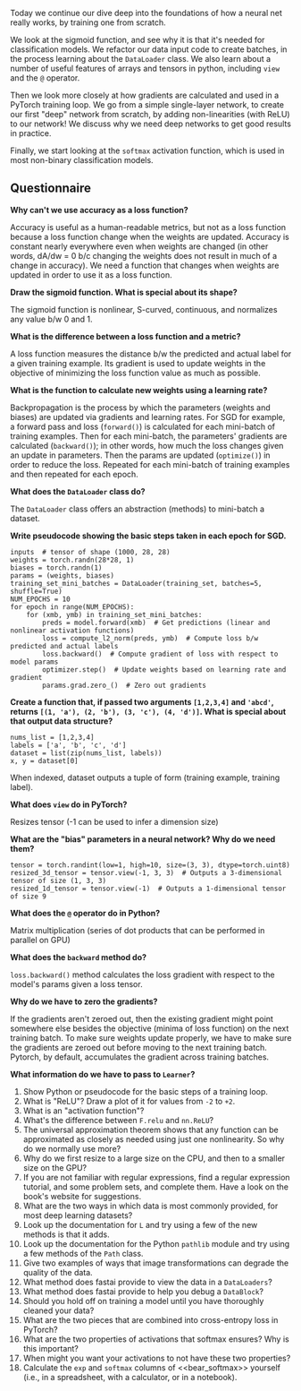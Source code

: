 Today we continue our dive deep into the foundations of how a neural net really works, by training one from scratch.

We look at the sigmoid function, and see why it is that it's needed for classification models. We refactor our data input code to create batches, in the process learning about the `DataLoader` class. We also learn about a number of useful features of arrays and tensors in python, including `view` and the `@` operator.

Then we look more closely at how gradients are calculated and used in a PyTorch training loop. We go from a simple single-layer network, to create our first "deep" network from scratch, by adding non-linearities (with ReLU) to our network! We discuss why we need deep networks to get good results in practice.

Finally, we start looking at the `softmax` activation function, which is used in most non-binary classification models.

## Questionnaire

**Why can't we use accuracy as a loss function?**

Accuracy is useful as a human-readable metrics, but not as a loss function because a loss function change when the weights are updated. Accuracy is constant nearly everywhere even when weights are changed (in other words, dA/dw = 0 b/c changing the weights does not result in much of a change in accuracy). We need a function that changes when weights are updated in order to use it as a loss function.  

**Draw the sigmoid function. What is special about its shape?**  

The sigmoid function is nonlinear, S-curved, continuous, and normalizes any value b/w 0 and 1.  

**What is the difference between a loss function and a metric?**  

A loss function measures the distance b/w the predicted and actual label for a given training example. Its gradient is used to update weights in the objective of minimizing the loss function value as much as possible.  

**What is the function to calculate new weights using a learning rate?**

Backpropagation is the process by which the parameters (weights and biases) are updated via gradients and learning rates. For SGD for example, a forward pass and loss (`forward()`) is calculated for each mini-batch of training examples. Then for each mini-batch, the parameters' gradients are calculated (`backward()`); in other words, how much the loss changes given an update in parameters. Then the params are updated (`optimize()`) in order to reduce the loss. Repeated for each mini-batch of training examples and then repeated for each epoch.  

**What does the `DataLoader` class do?**  

The `DataLoader` class offers an abstraction (methods) to mini-batch a dataset.  

**Write pseudocode showing the basic steps taken in each epoch for SGD.**  

```
inputs  # tensor of shape (1000, 28, 28)
weights = torch.randn(28*28, 1)
biases = torch.randn(1)
params = (weights, biases)
training_set_mini_batches = DataLoader(training_set, batches=5, shuffle=True)
NUM_EPOCHS = 10
for epoch in range(NUM_EPOCHS):
    for (xmb, ymb) in training_set_mini_batches:
        preds = model.forward(xmb)  # Get predictions (linear and nonlinear activation functions)
        loss = compute_l2_norm(preds, ymb)  # Compute loss b/w predicted and actual labels
        loss.backward()  # Compute gradient of loss with respect to model params
        optimizer.step()  # Update weights based on learning rate and gradient
        params.grad.zero_()  # Zero out gradients
```

**Create a function that, if passed two arguments `[1,2,3,4]` and `'abcd'`, returns `[(1, 'a'), (2, 'b'), (3, 'c'), (4, 'd')]`. What is special about that output data structure?**  

```
nums_list = [1,2,3,4]
labels = ['a', 'b', 'c', 'd']
dataset = list(zip(nums_list, labels))
x, y = dataset[0]
```  
When indexed, dataset outputs a tuple of form (training example, training label).  

**What does `view` do in PyTorch?**  

Resizes tensor (-1 can be used to infer a dimension size)  

**What are the "bias" parameters in a neural network? Why do we need them?**  

```
tensor = torch.randint(low=1, high=10, size=(3, 3), dtype=torch.uint8) 
resized_3d_tensor = tensor.view(-1, 3, 3)  # Outputs a 3-dimensional tensor of size (1, 3, 3)
resized_1d_tensor = tensor.view(-1)  # Outputs a 1-dimensional tensor of size 9
```  

**What does the `@` operator do in Python?**  

Matrix multiplication (series of dot products that can be performed in parallel on GPU)  

**What does the `backward` method do?**  

`loss.backward()` method calculates the loss gradient with respect to the model's params given a loss tensor.  

**Why do we have to zero the gradients?**  

If the gradients aren't zeroed out, then the existing gradient might point somewhere else besides the objective (minima of loss function) on the next training batch. To make sure weights update properly, we have to make sure the gradients are zeroed out before moving to the next training batch. Pytorch, by default, accumulates the gradient across training batches.  

**What information do we have to pass to `Learner`?**  



1. Show Python or pseudocode for the basic steps of a training loop.
1. What is "ReLU"? Draw a plot of it for values from `-2` to `+2`.
1. What is an "activation function"?
1. What's the difference between `F.relu` and `nn.ReLU`?
1. The universal approximation theorem shows that any function can be approximated as closely as needed using just one nonlinearity. So why do we normally use more?
1. Why do we first resize to a large size on the CPU, and then to a smaller size on the GPU?
1. If you are not familiar with regular expressions, find a regular expression tutorial, and some problem sets, and complete them. Have a look on the book's website for suggestions.
1. What are the two ways in which data is most commonly provided, for most deep learning datasets?
1. Look up the documentation for `L` and try using a few of the new methods is that it adds.
1. Look up the documentation for the Python `pathlib` module and try using a few methods of the `Path` class.
1. Give two examples of ways that image transformations can degrade the quality of the data.
1. What method does fastai provide to view the data in a `DataLoaders`?
1. What method does fastai provide to help you debug a `DataBlock`?
1. Should you hold off on training a model until you have thoroughly cleaned your data?
1. What are the two pieces that are combined into cross-entropy loss in PyTorch?
1. What are the two properties of activations that softmax ensures? Why is this important?
1. When might you want your activations to not have these two properties?
1. Calculate the `exp` and `softmax` columns of <<bear_softmax>> yourself (i.e., in a spreadsheet, with a calculator, or in a notebook).
